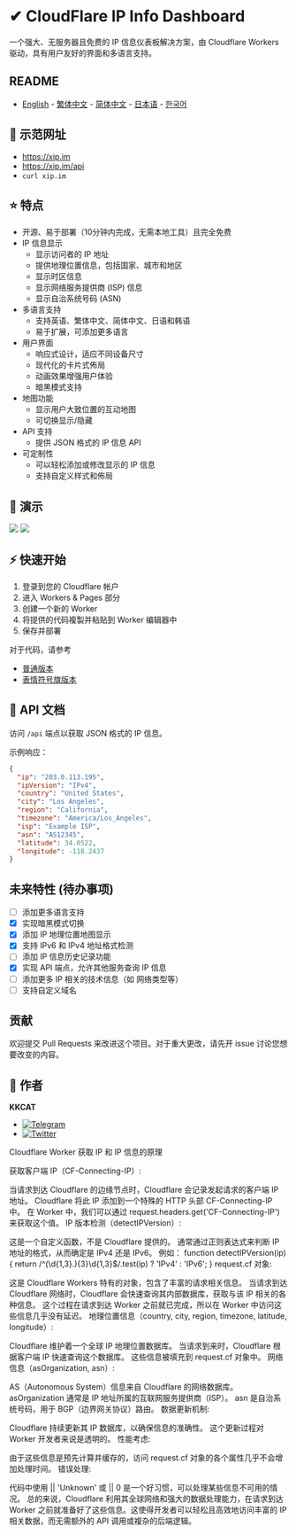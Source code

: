 # ✔ CloudFlare IP Info Dashboard

一个强大、无服务器且免费的 IP 信息仪表板解决方案，由 Cloudflare Workers 驱动，具有用户友好的界面和多语言支持。

## README

- [English](README.md) - [繁体中文](README_zh-TW.md) - [简体中文](README_zh-CN.md) - [日本语](README_ja.md) - [한국어](README_ko.md)

## 📱 示范网址

- https://xip.im
- https://xip.im/api
- ```curl xip.im```

## ⭐ 特点

- 开源、易于部署（10分钟内完成，无需本地工具）且完全免费
- IP 信息显示
  - 显示访问者的 IP 地址
  - 提供地理位置信息，包括国家、城市和地区
  - 显示时区信息
  - 显示网络服务提供商 (ISP) 信息
  - 显示自治系统号码 (ASN)
- 多语言支持
  - 支持英语、繁体中文、简体中文、日语和韩语
  - 易于扩展，可添加更多语言
- 用户界面
  - 响应式设计，适应不同设备尺寸
  - 现代化的卡片式佈局
  - 动画效果增强用户体验
  - 暗黑模式支持
- 地图功能
  - 显示用户大致位置的互动地图
  - 可切换显示/隐藏
- API 支持
  - 提供 JSON 格式的 IP 信息 API
- 可定制性
  - 可以轻松添加或修改显示的 IP 信息
  - 支持自定义样式和佈局

## 👀 演示

![](https://raw.githubusercontent.com/KKKKKCAT/CF-IPInfo/main/img/CF-IPInfo-1.webp)
![](https://raw.githubusercontent.com/KKKKKCAT/CF-IPInfo/main/img/CF-IPInfo-2.webp)

## ⚡ 快速开始

1. 登录到您的 Cloudflare 帐户
2. 进入 Workers & Pages 部分
3. 创建一个新的 Worker
4. 将提供的代码複製并粘贴到 Worker 编辑器中
5. 保存并部署

对于代码，请参考
- [普通版本](https://github.com/KKKKKCAT/CF-IPInfo/blob/main/CF-IPInfo.js)
- [表情符号旗版本](https://github.com/KKKKKCAT/CF-IPInfo/blob/main/CF-IPInfo-emoji.js)

## 📄 API 文档

访问 `/api` 端点以获取 JSON 格式的 IP 信息。

示例响应：

```json
{
  "ip": "203.0.113.195",
  "ipVersion": "IPv4",
  "country": "United States",
  "city": "Los Angeles",
  "region": "California",
  "timezone": "America/Los_Angeles",
  "isp": "Example ISP",
  "asn": "AS12345",
  "latitude": 34.0522,
  "longitude": -118.2437
}
```

## 未来特性 (待办事项)

- [ ] 添加更多语言支持
- [x] 实现暗黑模式切换
- [x] 添加 IP 地理位置地图显示
- [x] 支持 IPv6 和 IPv4 地址格式检测
- [ ] 添加 IP 信息历史记录功能
- [x] 实现 API 端点，允许其他服务查询 IP 信息
- [ ] 添加更多 IP 相关的技术信息（如 网络类型等）
- [ ] 支持自定义域名

## 贡献

欢迎提交 Pull Requests 来改进这个项目。对于重大更改，请先开 issue 讨论您想要改变的内容。

## 👤 作者

**KKCAT**

- [![Telegram](https://img.shields.io/badge/-Telegram-2CA5E0?style=flat-square&logo=telegram&logoColor=white)](https://t.me/kkkkkcat)
- [![Twitter](https://img.shields.io/badge/Twitter-Follow-1DA1F2?style=flat&logo=twitter)](https://x.com/kcat88888)





Cloudflare Worker 获取 IP 和 IP 信息的原理

获取客户端 IP（CF-Connecting-IP）:

当请求到达 Cloudflare 的边缘节点时，Cloudflare 会记录发起请求的客户端 IP 地址。
Cloudflare 将此 IP 添加到一个特殊的 HTTP 头部 CF-Connecting-IP 中。
在 Worker 中，我们可以通过 request.headers.get('CF-Connecting-IP') 来获取这个值。
IP 版本检测（detectIPVersion）:

这是一个自定义函数，不是 Cloudflare 提供的。
通常通过正则表达式来判断 IP 地址的格式，从而确定是 IPv4 还是 IPv6。
例如：
function detectIPVersion(ip) {
  return /^(\d{1,3}\.){3}\d{1,3}$/.test(ip) ? 'IPv4' : 'IPv6';
}
request.cf 对象:

这是 Cloudflare Workers 特有的对象，包含了丰富的请求相关信息。
当请求到达 Cloudflare 网络时，Cloudflare 会快速查询其内部数据库，获取与该 IP 相关的各种信息。
这个过程在请求到达 Worker 之前就已完成，所以在 Worker 中访问这些信息几乎没有延迟。
地理位置信息（country, city, region, timezone, latitude, longitude）:

Cloudflare 维护着一个全球 IP 地理位置数据库。
当请求到来时，Cloudflare 根据客户端 IP 快速查询这个数据库。
这些信息被填充到 request.cf 对象中。
网络信息（asOrganization, asn）:

AS（Autonomous System）信息来自 Cloudflare 的网络数据库。
asOrganization 通常是 IP 地址所属的互联网服务提供商（ISP）。
asn 是自治系统号码，用于 BGP（边界网关协议）路由。
数据更新机制:

Cloudflare 持续更新其 IP 数据库，以确保信息的准确性。
这个更新过程对 Worker 开发者来说是透明的。
性能考虑:

由于这些信息是预先计算并缓存的，访问 request.cf 对象的各个属性几乎不会增加处理时间。
错误处理:

代码中使用 || 'Unknown' 或 || 0 是一个好习惯，可以处理某些信息不可用的情况。
总的来说，Cloudflare 利用其全球网络和强大的数据处理能力，在请求到达 Worker 之前就准备好了这些信息。这使得开发者可以轻松且高效地访问丰富的 IP 相关数据，而无需额外的 API 调用或複杂的后端逻辑。
